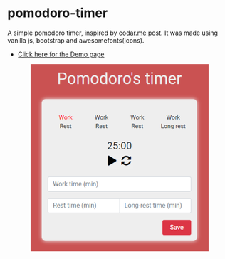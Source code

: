 # pomodoro-timer
A simple pomodoro timer, inspired by [codar.me post](https://www.instagram.com/p/B_FGSBmAxfZ/).
It was made using vanilla js, bootstrap and awesomefonts(icons).
- [Click here for the Demo page](https://m4ycon.github.io/pomodoro-timer/)
<p align="center">
  <a href="https://m4ycon.github.io/pomodoro-timer/">
    <img src="https://github.com/m4ycon/pomodoro-timer/blob/master/pomodoro-print.png" width="400">
  </a>
</p>
